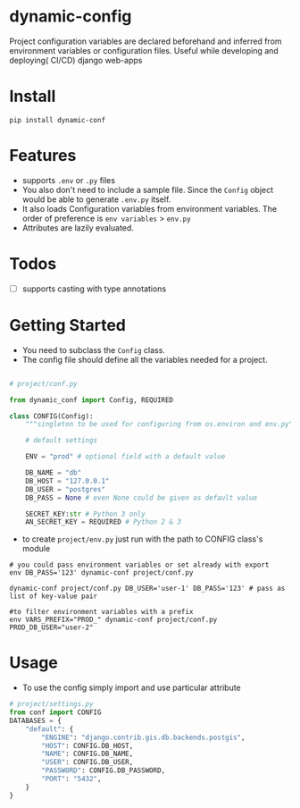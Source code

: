 # dynamic-config
Project configuration variables are declared beforehand and inferred from environment variables or configuration files. Useful while developing and deploying( CI/CD) django web-apps

# Install
```
pip install dynamic-conf
```

# Features
- supports `.env` or `.py` files
- You also don't need to include a sample file. Since the `Config` object would be able to generate `.env.py` itself.
- It also loads Configuration variables from environment variables. 
The order of preference is `env variables` > `env.py`
- Attributes are lazily evaluated.

# Todos
- [ ] supports casting with type annotations

# Getting Started

- You need to subclass the `Config` class.
- The config file should define all the variables needed for a project.

```python

# project/conf.py

from dynamic_conf import Config, REQUIRED

class CONFIG(Config):
    """singleton to be used for configuring from os.environ and env.py"""

    # default settings

    ENV = "prod" # optional field with a default value

    DB_NAME = "db"
    DB_HOST = "127.0.0.1"
    DB_USER = "postgres"
    DB_PASS = None # even None could be given as default value

    SECRET_KEY:str # Python 3 only
    AN_SECRET_KEY = REQUIRED # Python 2 & 3
```

- to create `project/env.py` just run with the path to CONFIG class's module
```shell script
# you could pass environment variables or set already with export
env DB_PASS='123' dynamic-conf project/conf.py

dynamic-conf project/conf.py DB_USER='user-1' DB_PASS='123' # pass as list of key-value pair

#to filter environment variables with a prefix
env VARS_PREFIX="PROD_" dynamic-conf project/conf.py PROD_DB_USER="user-2"
```

# Usage

- To use the config simply import and use particular attribute
```python
# project/settings.py
from conf import CONFIG
DATABASES = {
    "default": {
        "ENGINE": "django.contrib.gis.db.backends.postgis",
        "HOST": CONFIG.DB_HOST,
        "NAME": CONFIG.DB_NAME,
        "USER": CONFIG.DB_USER,
        "PASSWORD": CONFIG.DB_PASSWORD,
        "PORT": "5432",
    }
}
```
